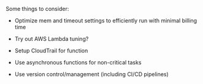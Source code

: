 Some things to consider:

- Optimize mem and timeout settings to efficiently run with minimal billing time

- Try out AWS Lambda tuning?

- Setup CloudTrail for function

- Use asynchronous functions for non-critical tasks

- Use version control/management (including CI/CD pipelines)